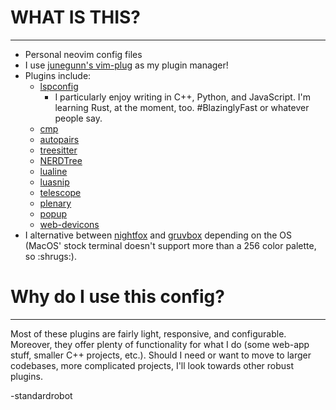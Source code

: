 # WHAT IS THIS?
---
- Personal neovim config files
- I use [junegunn's vim-plug](https://github.com/junegunn/vim-plug) as my plugin manager!
- Plugins include:
    - [lspconfig](https://github.com/neovim/nvim-lspconfig)
        - I particularly enjoy writing in C++, Python, and JavaScript. I'm learning Rust, at the moment, too. \#BlazinglyFast or whatever people say.
    - [cmp](https://github.com/hrsh7th/cmp-nvim-lsp)
    - [autopairs](https://github.com/windwp/nvim-autopairs)
    - [treesitter](https://github.com/nvim-treesitter/nvim-treesitter)
    - [NERDTree](https://github.com/preservim/nerdtree)
    - [lualine](https://github.com/nvim-lualine/lualine.nvim)
    - [luasnip](https://github.com/L3MON4D3/LuaSnip)
    - [telescope](https://github.com/nvim-telescope/telescope.nvim)
    - [plenary](https://github.com/nvim-lua/plenary.nvim)
    - [popup](https://github.com/nvim-lua/popup.nvim)
    - [web-devicons](https://github.com/kyazdani42/nvim-web-devicons)
- I alternative between [nightfox](https://github.com/EdenEast/nightfox.nvim) and [gruvbox](https://github.com/morhetz/gruvbox) depending on the OS (MacOS' stock terminal doesn't support more than a 256 color palette, so :shrugs:).

# Why do I use this config?
---
Most of these plugins are fairly light, responsive, and configurable. Moreover, they offer plenty of functionality for what I do (some web-app stuff, smaller C++ projects, etc.). Should I need or want to move to larger codebases, more complicated projects, I'll look towards other robust plugins.

-standardrobot

